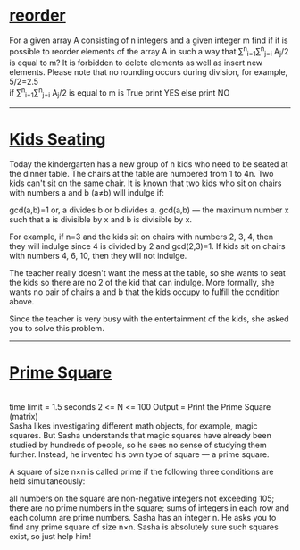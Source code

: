 <h1><a href="https://github.com/tanaykulkarni27/Competitive-programming/recoderC.py">reorder</a></h1>
For a given array A consisting of n integers and a given integer m find if it is possible to reorder elements of the array A in 
such a way that ∑<sup>n</sup><sub>i=1</sub>∑<sup>n</sup><sub>j=i</sub> A<sub>j</sub>/2 is equal to m? It is forbidden to delete elements as well as insert new elements. Please note that no rounding occurs during division, for example, 5/2=2.5<br>
if ∑<sup>n</sup><sub>i=1</sub>∑<sup>n</sup><sub>j=i</sub> A<sub>j</sub>/2 is equal to m is True print YES else print NO
<hr>
<h1><a href="https://github.com/tanaykulkarni27/Competitive-programming/blob/master/Kids%20SeatingC.py">Kids Seating</a></h1>
Today the kindergarten has a new group of n kids who need to be seated at the dinner table. The chairs at the table are numbered from 1 to 4n. Two kids can't sit on the same chair. It is known that two kids who sit on chairs with numbers a and b (a≠b) will indulge if:

gcd(a,b)=1 or,
a divides b or b divides a.
gcd(a,b) — the maximum number x such that a is divisible by x and b is divisible by x.

For example, if n=3 and the kids sit on chairs with numbers 2, 3, 4, then they will indulge since 4 is divided by 2 and gcd(2,3)=1. If kids sit on chairs with numbers 4, 6, 10, then they will not indulge.

The teacher really doesn't want the mess at the table, so she wants to seat the kids so there are no 2 of the kid that can indulge. More formally, she wants no pair of chairs a and b that the kids occupy to fulfill the condition above.

Since the teacher is very busy with the entertainment of the kids, she asked you to solve this problem.
<hr>
<h1><a href="https://github.com/tanaykulkarni27/Competitive-programming/blob/master/Prime%20Square.py">Prime Square</a></h1>
<br>
  time limit = 1.5 seconds
  2 <= N <= 100
  Output = Print the Prime Square (matrix)
<br>
Sasha likes investigating different math objects, for example, magic squares. But Sasha understands that magic squares have already been studied by hundreds of people, so he sees no sense of studying them further. Instead, he invented his own type of square — a prime square.

A square of size n×n is called prime if the following three conditions are held simultaneously:

all numbers on the square are non-negative integers not exceeding 105;
there are no prime numbers in the square;
sums of integers in each row and each column are prime numbers.
Sasha has an integer n. He asks you to find any prime square of size n×n. Sasha is absolutely sure such squares exist, so just help him!
